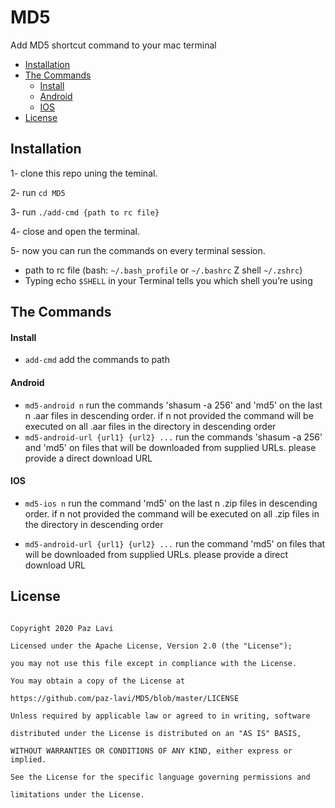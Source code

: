 
# MD5
Add MD5 shortcut command to your mac terminal

*  [Installation](https://github.com/pazlavi/MD5#installation)
 *  [The Commands ](https://github.com/pazlavi/MD5#the-commands)
    *  [Install](https://github.com/pazlavi/MD5#install)
    *   [Android](https://github.com/pazlavi/MD5#android)
    *   [IOS](https://github.com/pazlavi/MD5#ios)
 *  [License](https://github.com/pazlavi/MD5#license)



## Installation

1- clone this repo uning the teminal. 

2- run `cd MD5`   

3- run `./add-cmd {path to rc file}`

4- close and open the terminal. 

5- now you can run the commands on every terminal session. 

* path to rc file (bash: `~/.bash_profile` or `~/.bashrc` Z shell `~/.zshrc`)
* Typing echo `$SHELL` in your Terminal tells you which shell you’re using


## The Commands
#### Install
*  `add-cmd` 
 add the commands to path 

#### Android
*  `md5-android n` 
 run the commands 'shasum -a 256' and 'md5' on the last n .aar files in descending order. if n not provided the command will be executed on all .aar files in the directory in descending order
*  `md5-android-url {url1} {url2} ...` 
 run the commands 'shasum -a 256' and 'md5' on files that will be downloaded from supplied URLs. please provide a direct download URL
 #### IOS
*  `md5-ios n` 
 run the command 'md5' on the last n .zip files in descending order. if n not provided the command will be executed on all .zip files in the directory in descending order

* `md5-android-url {url1} {url2} ...` 
run the command 'md5' on files that will be downloaded from supplied URLs. please provide a direct download URL

## License

```

Copyright 2020 Paz Lavi

Licensed under the Apache License, Version 2.0 (the "License");

you may not use this file except in compliance with the License.

You may obtain a copy of the License at

https://github.com/paz-lavi/MD5/blob/master/LICENSE

Unless required by applicable law or agreed to in writing, software

distributed under the License is distributed on an "AS IS" BASIS,

WITHOUT WARRANTIES OR CONDITIONS OF ANY KIND, either express or implied.

See the License for the specific language governing permissions and

limitations under the License.

```
